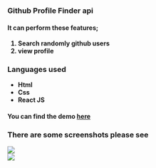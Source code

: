  <h3>Github Profile Finder api</h3>
    <h4>It can perform these features;</h4>
    <b>
    <ol>
    <li>Search randomly github users</li>
    <li>view profile</li>
    </ol>
   <h3> Languages used </h3>
   <ul>
   <li>Html</li>
   <li>Css</li>
   <li>React JS</li>
   </ul>
   <h4>You can find the demo <a href="https://gpf.netlify.app">here</a></h4>
   <h3>There are some screenshots please see</h3>
   <img src="screenshots/1.png"></img>
   <br>
   <img src="screenshots/2.png"></img>
